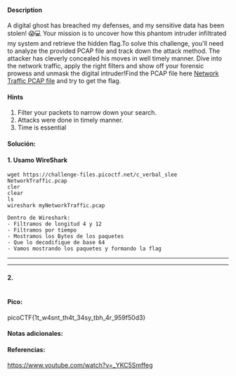 
#### Description
A digital ghost has breached my defenses, and my sensitive data has been stolen! 😱💻 Your mission is to uncover how this phantom intruder infiltrated my system and retrieve the hidden flag.To solve this challenge, you'll need to analyze the provided PCAP file and track down the attack method. The attacker has cleverly concealed his moves in well timely manner. Dive into the network traffic, apply the right filters and show off your forensic prowess and unmask the digital intruder!Find the PCAP file here [Network Traffic PCAP file](https://challenge-files.picoctf.net/c_verbal_sleep/a917f567b9cc0f1a730a7801b309955df4d2234a8114326857b9759e9e5d0453/myNetworkTraffic.pcap) and try to get the flag.

#### Hints 
1. Filter your packets to narrow down your search.
2. Attacks were done in timely manner.
3. Time is essential

#### Solución:

#### 1. Usamo WireShark

````
wget https://challenge-files.picoctf.net/c_verbal_slee
NetworkTraffic.pcap
cler
clear
ls
wireshark myNetworkTraffic.pcap

Dentro de Wireshark:
- Filtramos de longitud 4 y 12
- Filtramos por tiempo
- Mostramos los Bytes de los paquetes
- Que lo decodifique de base 64
- Vamos mostrando los paquetes y formando la flag
`````




--- 
---
#### 2.

````

`````


#### Pico:
picoCTF{1t_w4snt_th4t_34sy_tbh_4r_959f50d3}

#### Notas adicionales:


#### Referencias:
https://www.youtube.com/watch?v=_YKC5Smffeg

